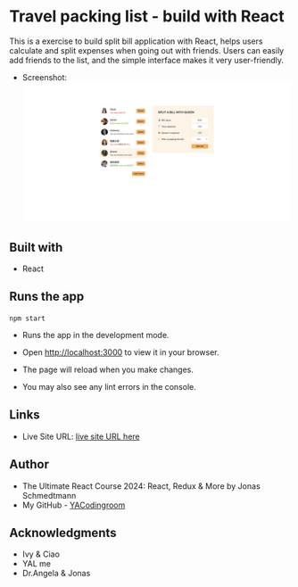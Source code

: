 # Travel packing list - build with React

This is a exercise to build split bill application with React, helps users calculate and split expenses when going out with friends. Users can easily add friends to the list, and the simple interface makes it very user-friendly.

- Screenshot:
  ![split bill](./screenshot/split-bill.png)

## Built with

- React

## Runs the app

```Shell
npm start
```

- Runs the app in the development mode.
- Open [http://localhost:3000](http://localhost:3000) to view it in your browser.

- The page will reload when you make changes.
- You may also see any lint errors in the console.

## Links

- Live Site URL: [live site URL here](https://splitwithfriend.netlify.app/)

## Author

- The Ultimate React Course 2024: React, Redux & More by Jonas Schmedtmann
- My GitHub - [YACodingroom](https://github.com/YAcodingroom)

## Acknowledgments

- Ivy & Ciao
- YAL me
- Dr.Angela & Jonas
